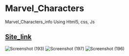 # Marvel_Characters
Marvel_Characters_info Using Html5, css, Js
## <a href="https://marvelpatelrohan224.netlify.app/" target="_blank">Site_link</a>
![Screenshot (193)](https://user-images.githubusercontent.com/60181322/133924888-5fc8edf8-a9f9-4322-94f3-393cc57c85d7.png)
![Screenshot (197)](https://user-images.githubusercontent.com/60181322/133924928-c6e24b8d-2c17-46bd-8147-b897e3e6810b.png)
![Screenshot (196)](https://user-images.githubusercontent.com/60181322/133924930-305620a9-982d-4439-9da8-2f1858d8d9ee.png)

